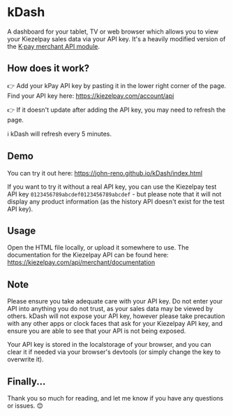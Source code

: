 # kDash
A dashboard for your tablet, TV or web browser which allows you to view your Kiezelpay sales data via your API key. It's a heavily modified version of the [K·pay merchant API module](https://github.com/KiezelPay/fitbit_kpay_merchant_api).

## How does it work?

👉 Add your kPay API key by pasting it in the lower right corner of the page. Find your API key here: https://kiezelpay.com/account/api

👉 If it doesn't update after adding the API key, you may need to refresh the page.

ℹ️ kDash will refresh every 5 minutes.

## Demo

You can try it out here: https://john-reno.github.io/kDash/index.html

If you want to try it without a real API key, you can use the Kiezelpay test API key ```0123456789abcdef0123456789abcdef``` - but please note that it will not display any product information (as the history API doesn't exist for the test API key).

## Usage

Open the HTML file locally, or upload it somewhere to use. The documentation for the Kiezelpay API can be found here: https://kiezelpay.com/api/merchant/documentation

## Note

Please ensure you take adequate care with your API key. Do not enter your API into anything you do not trust, as your sales data may be viewed by others. kDash will not expose your API key, however please take precaution with any other apps or clock faces that ask for your Kiezelpay API key, and ensure you are able to see that your API is not being exposed. 

Your API key is stored in the localstorage of your browser, and you can clear it if needed via your browser's devtools (or simply change the key to overwrite it).

## Finally...

Thank you so much for reading, and let me know if you have any questions or issues. 😊
